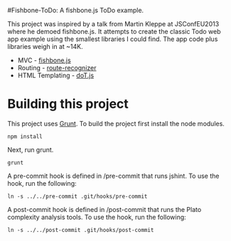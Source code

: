 #Fishbone-ToDo: A fishbone.js ToDo example.

This project was inspired by a talk from Martin Kleppe at JSConfEU2013 where he demoed fishbone.js. It attempts to create the classic Todo web app example using the smallest libraries I could find. The app code plus libraries weigh in at ~14K.

* MVC - [fishbone.js](https://github.com/aemkei/fishbone.js)
* Routing - [route-recognizer](https://github.com/tildeio/route-recognizer)
* HTML Templating - [doT.js](https://github.com/olado/doT)


Building this project
======

This project uses [Grunt](http://gruntjs.com). To build the project first install the node modules.

```
npm install
```

Next, run grunt.

```
grunt
```

A pre-commit hook is defined in /pre-commit that runs jshint. To use the hook, run the following:

```
ln -s ../../pre-commit .git/hooks/pre-commit
```

A post-commit hook is defined in /post-commit that runs the Plato complexity analysis tools. To use the hook, run the following:

```
ln -s ../../post-commit .git/hooks/post-commit
```